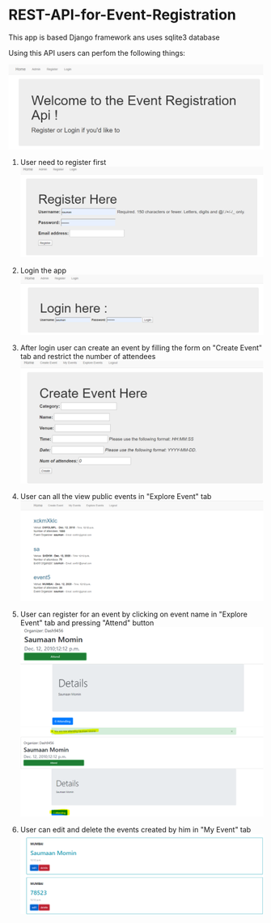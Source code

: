# REST-API-for-Event-Registration
This app is based Django framework ans uses sqlite3 database

Using this API users can perfom the following things:

![alt text](https://github.com/Sauman9456/REST-API-for-Event-Registration/blob/master/Images/Home%20Page.PNG)

1) User need to register first
![alt text](https://github.com/Sauman9456/REST-API-for-Event-Registration/blob/master/Images/Registration%20page.PNG)

2) Login the app
![alt text](https://github.com/Sauman9456/REST-API-for-Event-Registration/blob/master/Images/Login.PNG)

3) After login user can create an event by filling the form on "Create Event" tab and restrict the number of attendees
![alt text](https://github.com/Sauman9456/REST-API-for-Event-Registration/blob/master/Images/Cevent.PNG)

4) User can  all the view public events in "Explore Event" tab
![alt text](https://github.com/Sauman9456/REST-API-for-Event-Registration/blob/master/Images/Explore%20event.PNG)

5) User can register for an event by clicking on event name in "Explore Event" tab and pressing "Attend" button
![alt text](https://github.com/Sauman9456/REST-API-for-Event-Registration/blob/master/Images/Attend%20event.PNG)
![alt text](https://github.com/Sauman9456/REST-API-for-Event-Registration/blob/master/Images/Now%20Attending.PNG)

6) User can edit and delete the events created by him in "My Event" tab
![alt text](https://github.com/Sauman9456/REST-API-for-Event-Registration/blob/master/Images/Delete%20event.PNG)



